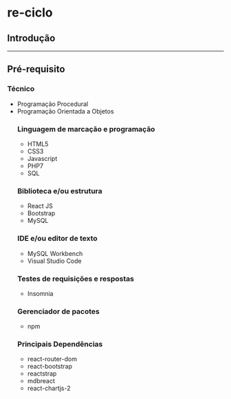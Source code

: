 # re-ciclo


## Introdução

<hr/>

## Pré-requisito


### Técnico
<ul>
  <li>Programação Procedural</li>
  <li>Programação Orientada a Objetos</li>
</u>

### Linguagem de marcação e programação
 <ul>
  <li>HTML5</li>
  <li>CSS3</li>
  <li>Javascript</li>
  <li>PHP7</li>
  <li>SQL</li>
</ul>

### Biblioteca e/ou estrutura
<ul>
  <li>React JS</li>
  <li>Bootstrap</li>
  <li>MySQL</li>
</ul>

### IDE e/ou editor de texto
<ul>
  <li>MySQL Workbench</li>
  <li>Visual Studio Code</li>
</ul>

### Testes de requisições e respostas
<ul>
  <li>Insomnia</li>
</ul>

### Gerenciador de pacotes
<ul>
  <li>npm</li>
</ul>



### Principais Dependências
<ul>
  <li>react-router-dom</li>
  <li>react-bootstrap</li>
  <li>reactstrap</li>
  <li>mdbreact</li>
  <li>react-chartjs-2</li>
</ul>
